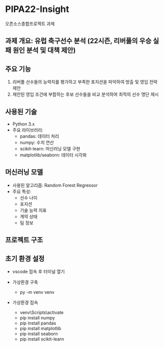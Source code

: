 # PIPA22-Insight
오픈소스종합프로젝트 과제

## 과제 개요: 유럽 축구선수 분석 (22시즌, 리버풀의 우승 실패 원인 분석 및 대책 제안)

## 주요 기능
1. 리버풀 선수들의 능력치를 평가하고 부족한 포지션을 파악하여 방출 및 영입 전략 제안
2. 제안된 영입 조건에 부합하는 후보 선수들을 비교 분석하여 최적의 선수 명단 제시

## 사용된 기술
- Python 3.x
- 주요 라이브러리:
  - pandas: 데이터 처리
  - numpy: 수치 연산
  - scikit-learn: 머신러닝 모델 구현
  - matplotlib/seaborn: 데이터 시각화

## 머신러닝 모델
- 사용된 알고리즘: Random Forest Regressor
- 주요 특성:
  - 선수 나이
  - 포지션
  - 기술 능력 지표
  - 계약 상태
  - 팀 정보

## 프로젝트 구조

## 초기 환경 설정
- vscode 접속 후 터미널 열기

- 가상환경 구축
    - py -m venv venv

- 가상환경 접속
    - venv\Scripts\activate
    - pip install numpy
    - pip install pandas
    - pip install matplotlib
    - pip install seaborn
    - pip install scikit-learn
